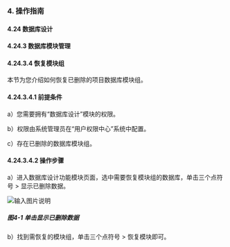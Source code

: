 ### 4. 操作指南

#### 4.24 数据库设计

#### 4.24.3 数据库模块管理

#### 4.24.3.4 恢复模块组

本节为您介绍如何恢复已删除的项目数据库模块组。

#### 4.24.3.4.1 前提条件

a）您需要拥有“数据库设计”模块的权限。

b）权限由系统管理员在“用户权限中心”系统中配置。

c）存在已删除的数据库模块组。

#### 4.24.3.4.2 操作步骤

a）进入数据库设计功能模块页面，选中需要恢复模块组的数据库，单击三个点符号 > 显示已删除数据。

![输入图片说明](../../../../../images/SoFlu%EF%BC%88%E5%90%8E%E7%AB%AF%EF%BC%89%E5%BC%80%E5%8F%91%E5%B9%B3%E5%8F%B0/1.%20%E6%9C%80%E6%96%B0%E7%89%88%E6%9C%AC%20-%20%E6%9B%B4%E6%96%B0%E6%97%A5%E6%9C%9F%20-%202022.10.08/4.%20%E6%93%8D%E4%BD%9C%E6%8C%87%E5%8D%97/24.%20%E6%95%B0%E6%8D%AE%E5%BA%93%E8%AE%BE%E8%AE%A1/3.%20%E6%95%B0%E6%8D%AE%E5%BA%93%E6%A8%A1%E5%9D%97%E7%AE%A1%E7%90%86/4-1.png)

##### 图4-1 单击显示已删除数据

b）找到需恢复的模块组，单击三个点符号 > 恢复模块即可。
